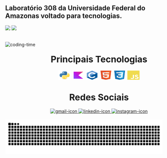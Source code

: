 ## Laboratório 308 da Universidade Federal do Amazonas voltado para tecnologias.

<div>
  
  <img src="https://github-readme-stats.vercel.app/api?username=Lab-NAVIR&show_icons=true&theme=great-gatsby&include_all_commits=true&count_private=true"/>
  <img src="https://github-readme-stats.vercel.app/api/top-langs/?username=Lab-NAVIR&layout=compact&langs_count=16&theme=great-gatsby"/>
</div>
<br>

<div align="center"> 
  <div style="display: inline_block"><br>
    <img align="left" height="250" alt="coding-time" src="code.gif">
    <h1 align="center">Principais Tecnologias</h1>
    <img align="center" height="30" width="40" alt="python-icon" src="https://raw.githubusercontent.com/devicons/devicon/master/icons/python/python-original.svg">
    <img align="center" height="30" width="40" alt="kotlin-icon" src="https://raw.githubusercontent.com/devicons/devicon/master/icons/kotlin/kotlin-original.svg">
    <img align="center" height="30" width="40" alt="c-icon" src="https://raw.githubusercontent.com/devicons/devicon/master/icons/c/c-original.svg">
    <img align="center" height="30" width="40" alt="html-icon" src="https://raw.githubusercontent.com/devicons/devicon/master/icons/html5/html5-original.svg">
    <img align="center" height="30" width="40" alt="css-icon" src="https://raw.githubusercontent.com/devicons/devicon/master/icons/css3/css3-original.svg">
    <img align="center" height="30" width="40" alt="js-icon" src="https://raw.githubusercontent.com/devicons/devicon/master/icons/javascript/javascript-plain.svg">
  </div>
    
  <h1 align="center">Redes Sociais</h1>
    <a href="mailto:308navir@gmail.com">
      <img width="30" src="https://upload.wikimedia.org/wikipedia/commons/0/0e/Email_icon.svg" alt="gmail-icon">
    </a>
    <a href="https://www.linkedin.com/in/seu-perfil-linkedin">
      <img width="25" src="https://upload.wikimedia.org/wikipedia/commons/e/e9/Linkedin_icon.svg" alt="linkedin-icon">
    </a>
    <a href="https://www.instagram.com/devparadev/">
      <img width="25" src="https://upload.wikimedia.org/wikipedia/commons/a/a5/Instagram_icon.png" alt="instagram-icon">
    </a>
</div>
  
<picture align="center">
  <source media="(prefers-color-scheme: dark)" srcset="https://raw.githubusercontent.com/Lab-NAVIR/Lab-NAVIR/output/github-contribution-grid-snake-dark.svg">
  <source media="(prefers-color-scheme: light)" srcset="https://raw.githubusercontent.com/Lab-NAVIR/Lab-NAVIR/output/github-contribution-grid-snake-dark.svg">
  <img align="center" alt="github contribution grid snake animation" src="https://raw.githubusercontent.com/Lab-NAVIR/Lab-NAVIR/output/github-contribution-grid-snake.svg">
</picture>
